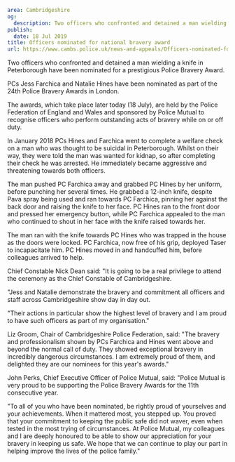 ```yaml
area: Cambridgeshire
og:
  description: Two officers who confronted and detained a man wielding a knife in Peterborough have been nominated for a prestigious Police Bravery Award.
publish:
  date: 18 Jul 2019
title: Officers nominated for national bravery award
url: https://www.cambs.police.uk/news-and-appeals/Officers-nominated-for-national-bravery-award
```

Two officers who confronted and detained a man wielding a knife in Peterborough have been nominated for a prestigious Police Bravery Award.

PCs Jess Farchica and Natalie Hines have been nominated as part of the 24th Police Bravery Awards in London.

The awards, which take place later today (18 July), are held by the Police Federation of England and Wales and sponsored by Police Mutual to recognise officers who perform outstanding acts of bravery while on or off duty.

In January 2018 PCs Hines and Farchica went to complete a welfare check on a man who was thought to be suicidal in Peterborough. Whilst on their way, they were told the man was wanted for kidnap, so after completing their check he was arrested. He immediately became aggressive and threatening towards both officers.

The man pushed PC Farchica away and grabbed PC Hines by her uniform, before punching her several times. He grabbed a 12-inch knife, despite Pava spray being used and ran towards PC Farchica, pinning her against the back door and raising the knife to her face. PC Hines ran to the front door and pressed her emergency button, while PC Farchica appealed to the man who continued to shout in her face with the knife raised towards her.

The man ran with the knife towards PC Hines who was trapped in the house as the doors were locked. PC Farchica, now free of his grip, deployed Taser to incapacitate him. PC Hines moved in and handcuffed him, before colleagues arrived to help.

Chief Constable Nick Dean said: "It is going to be a real privilege to attend the ceremony as the Chief Constable of Cambridgeshire.

"Jess and Natalie demonstrate the bravery and commitment all officers and staff across Cambridgeshire show day in day out.

"Their actions in particular show the highest level of bravery and I am proud to have such officers as part of my organisation."

Liz Groom, Chair of Cambridgeshire Police Federation, said: "The bravery and professionalism shown by PCs Farchica and Hines went above and beyond the normal call of duty. They showed exceptional bravery in incredibly dangerous circumstances. I am extremely proud of them, and delighted they are our nominees for this year's awards."

John Perks, Chief Executive Officer of Police Mutual, said: "Police Mutual is very proud to be supporting the Police Bravery Awards for the 11th consecutive year.

"To all of you who have been nominated, be rightly proud of yourselves and your achievements. When it mattered most, you stepped up. You proved that your commitment to keeping the public safe did not waver, even when tested in the most trying of circumstances. At Police Mutual, my colleagues and I are deeply honoured to be able to show our appreciation for your bravery in keeping us safe. We hope that we can continue to play our part in helping improve the lives of the police family."

